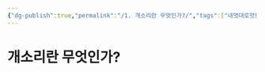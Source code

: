 ```yaml
---
{"dg-publish":true,"permalink":"/1. 개소리란 무엇인가?/","tags":["내멋대로맛보기","개소리에대하여"],"created":"2024-02-21T11:44:13.448+09:00","updated":"2024-02-21T11:59:03.766+09:00"}
---
```


# 개소리란 무엇인가?
